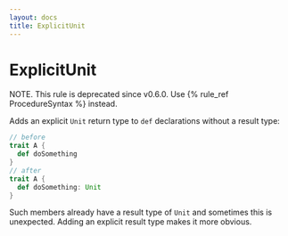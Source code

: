```yaml
---
layout: docs
title: ExplicitUnit
---
```


# ExplicitUnit

NOTE. This rule is deprecated since v0.6.0.
Use {% rule_ref ProcedureSyntax %} instead.

Adds an explicit `Unit` return type to `def` declarations without a result type:

```scala
// before
trait A {
  def doSomething
}
// after
trait A {
  def doSomething: Unit
}
```

Such members already have a result type of `Unit` and sometimes this is unexpected. Adding an explicit result type makes it more obvious.
